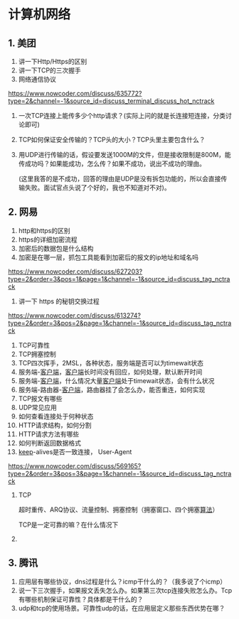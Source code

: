 # 计算机网络

## 1. 美团

1. 讲一下Http/Https的区别
2. 讲一下TCP的三次握手
3. 网络通信协议

https://www.nowcoder.com/discuss/635772?type=2&channel=-1&source_id=discuss_terminal_discuss_hot_nctrack

1. 一次TCP连接上能传多少个http请求？(实际上问的就是长连接短连接，分类讨论即可) 

2. TCP如何保证安全传输的？TCP头的大小？TCP头里主要包含什么？ 

3. 用UDP进行传输的话，假设要发送1000M的文件，但是接收限制是800M，能传成功吗？如果能成功，怎么传？如果不成功，说出不成功的理由。 

     (这里我答的是不成功，回答的理由是UDP是没有拆包功能的，所以会直接传输失败。面试官点头说了个好的，我也不知道对不对)。

## 2. 网易

1. http和https的区别
2. https的详细加密流程
3. 加密后的数据包是什么结构
4. 加密是在哪一层，抓包工具能看到加密后的报文的ip地址和域名吗

https://www.nowcoder.com/discuss/627203?type=2&order=3&pos=1&page=1&channel=-1&source_id=discuss_tag_nctrack

1. 讲一下 https 的秘钥交换过程

https://www.nowcoder.com/discuss/613274?type=2&order=3&pos=2&page=1&channel=-1&source_id=discuss_tag_nctrack

1. TCP可靠性
2. TCP拥塞控制
3. TCP四次挥手，2MSL，各种状态，服务端是否可以为timewait状态 
4. 服务端-[客户端]()，[客户端]()长时间没有回应，如何处理，默认断开时间 
5. 服务端-[客户端]()，什么情况大量[客户端]()处于timewait状态，会有什么状况 
6. 服务端-路由器-[客户端]()，路由器挂了会怎么办，能否重连，如何实现 
7. TCP报文有哪些 
8. UDP常见应用 
9. 如何查看连接处于何种状态 
10. HTTP请求结构，如何分割 
11. HTTP请求方法有哪些 
12. 如何判断返回数据格式 
13. [keep]()-alives是否一致连接， User-Agent

https://www.nowcoder.com/discuss/569165?type=2&order=3&pos=3&page=1&channel=-1&source_id=discuss_tag_nctrack

1. TCP

   超时重传、ARQ协议、流量控制、拥塞控制（拥塞窗口、四个拥塞[算法](https://www.nowcoder.com/jump/super-jump/word?word=算法)）

   TCP是一定可靠的嘛？在什么情况下

2. 

## 3. 腾讯

1. 应用层有哪些协议，dns过程是什么？icmp干什么的？（我多说了个icmp） 
2. 说一下三次握手，如果报文丢失怎么办。如果第三次tcp连接失败怎么办。Tcp有哪些机制保证可靠性？具体都是干什么的？ 
3. udp和tcp的使用场景。可靠性udp的话，在应用层定义那些东西优势在哪？